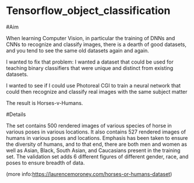 # Tensorflow_object_classification

#Aim


When learning Computer Vision, in particular the training of DNNs and CNNs to recognize and classify images, there is a dearth of good datasets, and you tend to see the same old datasets again and again.


I wanted to fix that problem:
I wanted a dataset that could be used for teaching binary classifiers that were unique and distinct from existing datasets.


I wanted to see if I could use Photoreal CGI to train a neural network that could then recognize and classify real images with the same subject matter


The result is Horses-v-Humans.

#Details


The set contains 500 rendered images of various species of horse in various poses in various locations. It also contains 527 rendered images of humans in various poses and locations. Emphasis has been taken to ensure the diversity of humans, and to that end, there are both men and women as well as Asian, Black, South Asian, and Caucasians present in the training set. The validation set adds 6 different figures of different gender, race, and poses to ensure breadth of data.

(more info:https://laurencemoroney.com/horses-or-humans-dataset)
